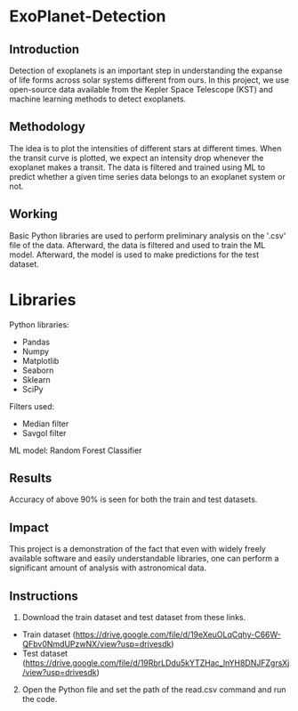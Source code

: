 # ExoPlanet-Detection

## Introduction
Detection of exoplanets is an important step in understanding the expanse of life forms across solar systems different from ours. In this project, we use open-source data available from the Kepler Space Telescope (KST) and machine learning methods to detect exoplanets.

## Methodology
The idea is to plot the intensities of different stars at different times. When the transit curve is plotted, we expect an intensity drop whenever the exoplanet makes a transit. The data is filtered and trained using ML to predict whether a given time series data belongs to an exoplanet system or not.

## Working
Basic Python libraries are used to perform preliminary analysis on the '.csv' file of the data. Afterward, the data is filtered and used to train the ML model. Afterward, the model is used to make predictions for the test dataset.

# Libraries
Python libraries: 
- Pandas
- Numpy
- Matplotlib
- Seaborn
- Sklearn
- SciPy

Filters used:
- Median filter
- Savgol filter

ML model: Random Forest Classifier

## Results
Accuracy of above 90% is seen for both the train and test datasets.

## Impact
This project is a demonstration of the fact that even with widely freely available software and easily understandable libraries, one can perform a significant amount of analysis with astronomical data.

## Instructions
1. Download the train dataset and test dataset from these links.
- Train dataset (https://drive.google.com/file/d/19eXeuOLqCqhy-C66W-QFbv0NmdUPzwNX/view?usp=drivesdk)
- Test dataset (https://drive.google.com/file/d/19RbrLDdu5kYTZHac_lnYH8DNJFZgrsXj/view?usp=drivesdk)
2. Open the Python file and set the path of the read.csv command and run the code.

